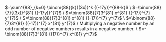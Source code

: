 $=\sum^{88}_{k=0} \binom{88}{k}{(3x)}^k {(-17y)}^{88-k}$ \\
$=\binom{88}{7}{(3x)}^{81} {(-17y)}^{7}$ \\
$=\binom{88}{7}3^{81} x^{81} {(-17)}^{7} y^{7}$ \\
$=\binom{88}{7}3^{81} x^{81} {(-17)}^{7} y^{7}$ \\
$=\binom{88}{7}3^{81} {(-17)}^{7} x^{81} y^{7}$ \\
Multiplying a negative number by an odd number of negative numbers results in a negative number. \\
$=-\binom{88}{7}3^{81} {(17)}^{7} x^{81} y^{7}$
